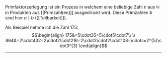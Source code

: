 Primfaktorzerlegung ist ein Prozess in welchem eine beliebige Zahl $n$ aus $\mathbb{N}$ in Produkten aus [[Primzahl(en)]] ausgedrückt wird. Diese Primzahlen $b$ sind hier $a\mid b$
([[Teilbarkeit]]).

Als Beispiel nehme ich die Zahl $175$:
$$\begin{align}
	175&=5\cdot35=5\cdot5\cdot7\\ \\
	864&=2\cdot432=2\cdot2\cdot216=2\cdot2\cdot2\cdot108=\cdots=2^{5}\cdot3^{3}
\end{align}$$

---